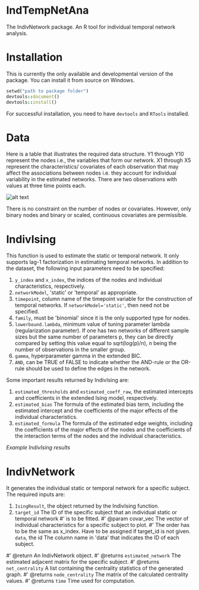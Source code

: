 # IndTempNetAna
The IndivNetwork package. An R tool for individual temporal network analysis.


# Installation
This is currently the only available and developmental version of the package. You can install it from source on Windows. 

```ruby
setwd("path to package folder")
devtools::document()
devtools::install()
```

For successful installation, you need to have `devtools` and `RTools` installed.

# Data
Here is a table that illustrates the required data structure. Y1 through Y10 represent the nodes i.e., the variables that form our network. X1 through X5 represent the characteristics/ covariates of each observation that may affect the associations between nodes i.e. they account for individual variability in the estimated networks. There are two observations with values at three time points each. 

![alt text](https://github.com/SamiraDesh/IndTempNetAna/blob/main/NA_exdata.PNG?raw=true)



There is no constraint on the number of nodes or covariates. However, only binary nodes and binary or scaled, continuous covariates are permissible.  

# IndivIsing
This function is used to estimate the static or temporal network. It only supports lag-1 factorization in estimating temporal networks.
In addition to the dataset, the following input parameters need to be specified:
1. `y_index` and `x_index`, the indices of the nodes and individual characteristics, respectively.
2. `networkModel`, 'static' or 'temporal' as appropriate.
3. `timepoint`, column name of the timepoint variable for the construction of temporal networks. If `networkModel='static'`, then need not be specified.
4. `family`, must be 'binomial' since it is the only supported type for nodes.
5. `lowerbound.lambda`, minimum value of tuning parameter lambda (regularization parameter). If one has two networks of different sample sizes but the same number of parameters p, they can be directly compared by setting this value equal to sqrt(log(p)/n), n being the number of observations in the smaller group. 
6. `gamma`, hyperparameter gamma in the extended BIC.
7. `AND`, can be TRUE of FALSE to indicate whether the AND-rule or the OR-rule should be used to define the edges in the network.

Some important results returned by IndivIsing are: 
1. `estimated_thresholds` and `estimated_coeff_raw`, the estimated intercepts and coefficients in the extended Ising model, respectively.
2. `estimated_bias` The formula of the estimated bias term, including the estimated intercept and the coefficients of the major effects of the individual characteristics. 
3. `estimated_formula` The formula of the estimated edge weights, including the coefficients of the major effects of the nodes and the coefficients of the interaction terms of the nodes and the individual characteristics.

*Example IndivIsing results*

# IndivNetwork
It generates the individual static or temporal network for a specific subject. The required inputs are:
1. `IsingResult`, the object returned by the IndivIsing function.
2. `target_id` The ID of the specific subject that an individual static or temporal network
#'   is to be fitted. 
#' @param covar_vec The vector of individual characteristics for a specific subject to plot. 
#'   The order has to be the same as x_index. Have to be assigned if target_id is not given.
`data`, the id The column name in 'data' that indicates the ID of each subject.



#' @return An IndivNetwork object. 
#' @returns `estimated_network` The estimated adjacent matrix for the specific subject. 
#' @returns `net_centrality` A list containing the centrality statistics of the generated graph.
#' @returns `node_centrality` The matrix of the calculated centrality values. 
#' @returns `time` Time used for computation.


